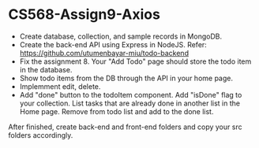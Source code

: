 # CS568-Assign9-Axios

- Create database, collection, and sample records in MongoDB.
- Create the back-end API using Express in NodeJS. Refer: https://github.com/utumenbayar-miu/todo-backend
- Fix the assignment 8. Your "Add Todo" page should store the todo item in the database.
- Show todo items from the DB through the API in your home page.
- Implemment edit, delete.
-  Add "done" button to the todoItem component. Add "isDone" flag to your collection. List tasks that are already done in another list in the Home page. Remove from todo list and add to the done list.

After finished, create back-end and front-end folders and copy your src folders accordingly. 
